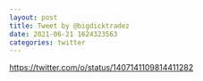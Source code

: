 ```yaml
--- 
layout: post 
title: Tweet by @bigdicktradez 
date: 2021-06-21 1624323563 
categories: twitter 
--- 
```

https://twitter.com/o/status/1407141109814411282